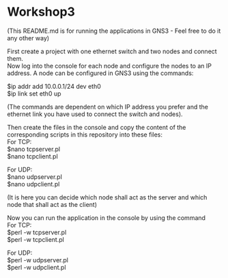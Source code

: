 # Workshop3
(This README.md is for running the applications in GNS3 - Feel free to do it any other way)   

First create a project with one ethernet switch and two nodes and connect them.  
Now log into the console for each node and configure the nodes to an IP address. A node can be configured in GNS3 using the commands:  

$ip addr add 10.0.0.1/24 dev eth0  
$ip link set eth0 up  

(The commands are dependent on which IP address you prefer and the ethernet link you have used to connect the switch and nodes).  


Then create the files in the console and copy the content of the corresponding scripts in this repository into these files:  
For TCP:  
$nano tcpserver.pl  
$nano tcpclient.pl  

For UDP:  
$nano udpserver.pl  
$nano udpclient.pl  

(It is here you can decide which node shall act as the server and which node that shall act as the client)  


Now you can run the application in the console by using the command  
For TCP:  
$perl -w tcpserver.pl <port number>  
$perl -w tcpclient.pl <server host> <port number>  

For UDP:  
$perl -w udpserver.pl <port number>  
$perl -w udpclient.pl <server host> <port number>  

